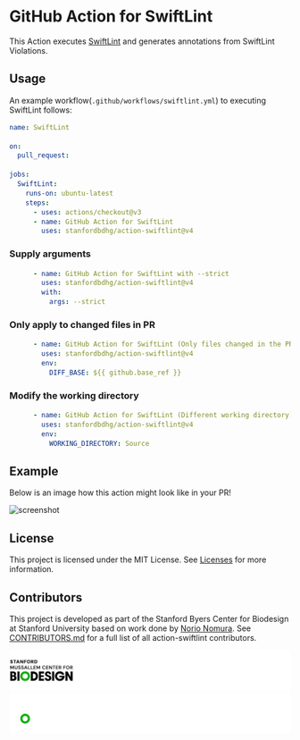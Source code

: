 <!-- 

This source file is part of the Stanford Biodesign for Digital Health open-source project

SPDX-FileCopyrightText: 2023 Stanford University and the project authors (see CONTRIBUTORS.md)

SPDX-License-Identifier: MIT

-->

# GitHub Action for SwiftLint

This Action executes [SwiftLint](https://github.com/realm/SwiftLint) and generates annotations from SwiftLint Violations.

## Usage

An example workflow(`.github/workflows/swiftlint.yml`) to executing SwiftLint follows:

```yaml
name: SwiftLint

on:
  pull_request:

jobs:
  SwiftLint:
    runs-on: ubuntu-latest
    steps:
      - uses: actions/checkout@v3
      - name: GitHub Action for SwiftLint
        uses: stanfordbdhg/action-swiftlint@v4
```

### Supply arguments
```yaml
      - name: GitHub Action for SwiftLint with --strict
        uses: stanfordbdhg/action-swiftlint@v4
        with:
          args: --strict
```

### Only apply to changed files in PR

```yaml
      - name: GitHub Action for SwiftLint (Only files changed in the PR)
        uses: stanfordbdhg/action-swiftlint@v4
        env:
          DIFF_BASE: ${{ github.base_ref }}
```

### Modify the working directory

```yaml
      - name: GitHub Action for SwiftLint (Different working directory)
        uses: stanfordbdhg/action-swiftlint@v4
        env:
          WORKING_DIRECTORY: Source
```

## Example

Below is an image how this action might look like in your PR!

![screenshot](screenshot.png)

## License

This project is licensed under the MIT License. See [Licenses](https://github.com/StanfordBDHG/action-swiftlint/tree/main/LICENSES) for more information.


## Contributors

This project is developed as part of the Stanford Byers Center for Biodesign at Stanford University based on work done by [Norio Nomura](https://github.com/norio-nomura/action-swiftlint).
See [CONTRIBUTORS.md](https://github.com/StanfordBDHG/action-swiftlint/tree/main/CONTRIBUTORS.md) for a full list of all action-swiftlint contributors.

![Stanford Byers Center for Biodesign Logo](https://raw.githubusercontent.com/StanfordBDHG/.github/main/assets/biodesign-footer-light.png#gh-light-mode-only)
![Stanford Byers Center for Biodesign Logo](https://raw.githubusercontent.com/StanfordBDHG/.github/main/assets/biodesign-footer-dark.png#gh-dark-mode-only)